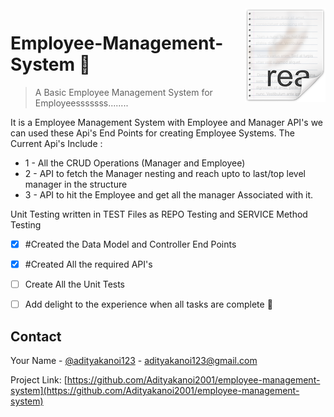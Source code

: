 
<img src="icon.png" align="right" />

# Employee-Management-System 🗿 
> A Basic Employee Management System for Employeesssssss........


It is a Employee Management System with Employee and Manager API's we can used these Api's End Points for creating Employee Systems.
The Current Api's Include : 
  * 1 - All the CRUD Operations (Manager and Employee)
  * 2 - API to fetch the Manager nesting and reach upto to last/top level manager in the structure
  * 3 - API to hit the Employee and get all the manager Associated with it.
  
Unit Testing written in TEST Files as REPO Testing and SERVICE Method Testing

- [x] #Created the Data Model and Controller End Points
- [x] #Created All the required API's
- [ ] Create All the Unit Tests
- [ ] Add delight to the experience when all tasks are complete :tada:


<!-- CONTACT -->
## Contact

Your Name - [@adityakanoi123](https://twitter.com/adityakanoi123) - adityakanoi123@gmail.com

Project Link: [https://github.com/Adityakanoi2001/employee-management-system](https://github.com/Adityakanoi2001/employee-management-system)

